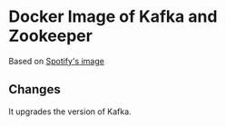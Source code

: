 # Docker Image of Kafka and Zookeeper

Based on [Spotify's image](https://github.com/spotify/docker-kafka)

## Changes

It upgrades the version of Kafka.
